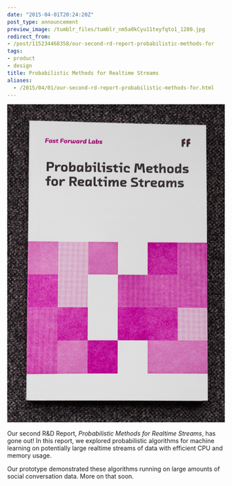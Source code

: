 ```yaml
---
date: "2015-04-01T20:24:20Z"
post_type: announcement
preview_image: /tumblr_files/tumblr_nm5a0kCyu11teyfqto1_1280.jpg
redirect_from:
- /post/115234468358/our-second-rd-report-probabilistic-methods-for
tags:
- product
- design
title: Probabilistic Methods for Realtime Streams
aliases:
  - /2015/04/01/our-second-rd-report-probabilistic-methods-for.html
---
```


<img src="/tumblr_files/tumblr_nm5a0kCyu11teyfqto1_1280.jpg"/>

Our second R&D Report, <i>Probabilistic Methods for Realtime Streams</i>, has gone out! In this report, we explored probabilistic algorithms for machine learning on potentially large realtime streams of data with efficient CPU and memory usage.

Our prototype demonstrated these algorithms running on large amounts of social conversation data. More on that soon.
